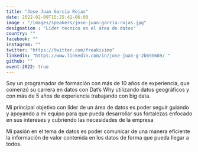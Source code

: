 ```yaml
---
title: "Jose Juan García Rojas"
date: 2022-02-09T15:25:42-06:00
image : "/images/speakers/jose-juan-garcia-rojas.jpg"
designation : "Líder técnico en el área de datos"
country: ""
facebook: ""
instagram: ""
twitter: "https://twitter.com/freakisimo"
linkedin: "https://www.linkedin.com/in/jose-juan-g-2b695689/ "
github: ""
event-2022: true
---
```


Soy un programador de formación con más de 10 años de experiencia, que comenzó su carrera en datos con Dat’s Why utilizando datos geográficos y con más de 5 años de experiencia trabajando con big data.

Mi principal objetivo con líder de un área de datos es poder seguir guiando y apoyando a mi equipo para que pueda desarrollar sus fortalezas enfocado en sus intereses y cubriendo las necesidades de la empresa

Mi pasión en el tema de datos es poder comunicar de una manera eficiente la información de valor contenida en los datos de forma que pueda llegar a todos.
